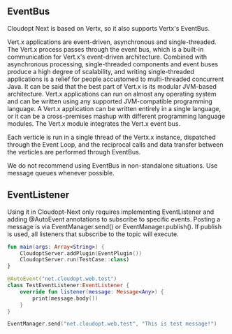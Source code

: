 ## EventBus

Cloudopt Next is based on Vertx, so it also supports Vertx's EventBus.

Vert.x applications are event-driven, asynchronous and single-threaded. The Vert.x process passes through the event bus, which is a built-in communication for Vert.x's event-driven architecture. Combined with asynchronous processing, single-threaded components and event buses produce a high degree of scalability, and writing single-threaded applications is a relief for people accustomed to multi-threaded concurrent Java. It can be said that the best part of Vert.x is its modular JVM-based architecture. Vert.x applications can run on almost any operating system and can be written using any supported JVM-compatible programming language. A Vert.x application can be written entirely in a single language, or it can be a cross-premises mashup with different programming language modules. The Vert.x module integrates the Vert.x event bus.

Each verticle is run in a single thread of the Vertx.x instance, dispatched through the Event Loop, and the reciprocal calls and data transfer between the verticles are performed through EventBus.

We do not recommend using EventBus in non-standalone situations. Use message queues whenever possible.

## EventListener

Using it in Cloudopt-Next only requires implementing EventListener and adding @AutoEvent annotations to subscribe to specific events. Posting a message is via EventManager.send() or EventManager.publish(). If publish is used, all listeners that subscribe to the topic will execute.

````kotlin
fun main(args: Array<String>) {
    CloudoptServer.addPlugin(EventPlugin())
    CloudoptServer.run(TestCase::class)
}
````

````kotlin
@AutoEvent("net.cloudopt.web.test")
class TestEventListener:EventListener {
    override fun listener(message: Message<Any>) {
        print(message.body())
    }
}
````

````kotlin
EventManager.send("net.cloudopt.web.test", "This is test message!")
````